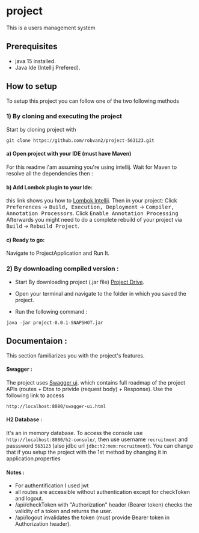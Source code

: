 # project
This is a users management system

## Prerequisites
- java 15 installed.
- Java Ide (Intellij Prefered).

## How to setup
  To setup this project you can follow one of the two following methods
  
### 1) By cloning and executing the project

Start by cloning project with
```
git clone https://github.com/robvan2/project-563123.git
```

#### a) Open project with your IDE (must have Maven)
For this readme i'am assuming you're using intellij. Wait for Maven to resolve all the dependencies then :

#### b) Add Lombok plugin to your Ide:
this link shows you how to [Lombok Intellij](https://projectlombok.org/setup/intellij). 
Then in your project: Click <kbd>Preferences</kbd> -> <kbd>Build, Execution, Deployment</kbd> -> <kbd>Compiler, Annotation Processors</kbd>. Click <kbd>Enable Annotation Processing</kbd>
Afterwards you might need to do a complete rebuild of your project via <kbd>Build</kbd> -> <kbd>Rebuild Project</kbd>.

#### c) Ready to go:
Navigate to ProjectApplication and Run It.

### 2) By downloading compiled version :

- Start By downloading project (.jar file) [Project Drive](https://drive.google.com/file/d/1K1WzQ3jJUUZrGm1PVxHFbiXPVAS_m-FR/view?usp=sharing).

- Open your terminal and navigate to the folder in which you saved the project.

- Run the following command :
```
java -jar project-0.0.1-SNAPSHOT.jar
```

## Documentaion :
  This section familiarizes you with the project's features.
  
#### Swagger :
The project uses [Swagger ui](https://swagger.io/tools/swagger-ui/). which contains full roadmap of the project APIs (routes + Dtos to privide (request body) + Response).
Use the following link to access 
```
http://localhost:8080/swagger-ui.html
```

#### H2 Database :
It's an in memory database. To access the console use `http://localhost:8080/h2-console/`,
then use username `recruitment` and passsword `563123` (also jdbc url `jdbc:h2:mem:recruitment`).
You can change that if you setup the project with the 1st method by changing it in application.properties

#### Notes :
- For authentification I used jwt
- all routes are accessible without authentication except for checkToken and logout.
- /api/checkToken with "Authorization" header (Bearer token) checks the validity of a token and returns the user.
- /api/logout invalidates the token (must provide Bearer token in Authorization header).
